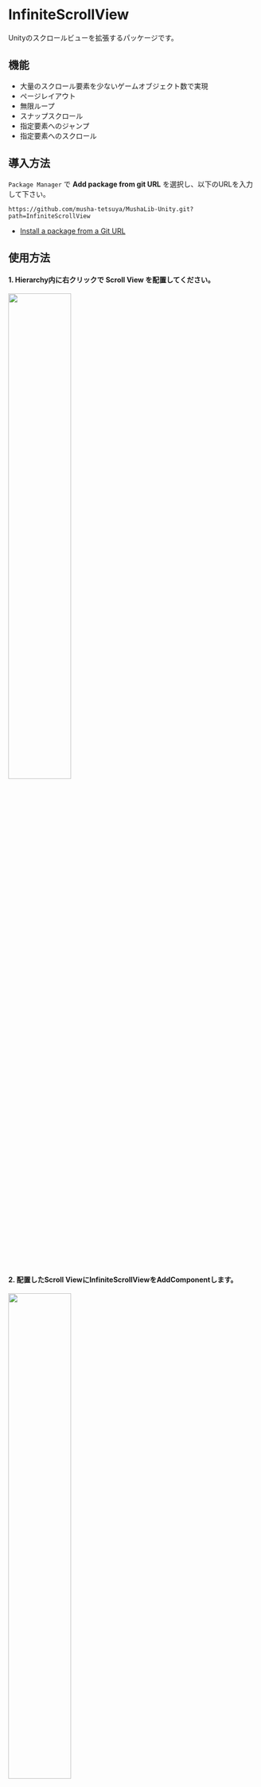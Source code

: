 # InfiniteScrollView
Unityのスクロールビューを拡張するパッケージです。

## 機能
* 大量のスクロール要素を少ないゲームオブジェクト数で実現
* ページレイアウト
* 無限ループ
* スナップスクロール
* 指定要素へのジャンプ
* 指定要素へのスクロール

## 導入方法
`Package Manager` で **Add package from git URL** を選択し、以下のURLを入力して下さい。
```
https://github.com/musha-tetsuya/MushaLib-Unity.git?path=InfiniteScrollView
```
* [Install a package from a Git URL](https://docs.unity3d.com/ja/2022.3/Manual/upm-ui-giturl.html)

## 使用方法
#### 1. Hierarchy内に右クリックで Scroll View を配置してください。
<img src="https://github.com/musha-tetsuya/MushaLib-Unity/assets/26340083/1ef09270-ee2f-450c-9976-d66c0b766630" width="50%" height="50%">

#### 2. 配置したScroll ViewにInfiniteScrollViewをAddComponentします。
<img src="https://github.com/musha-tetsuya/MushaLib-Unity/assets/26340083/6c5a183f-c26e-4401-8735-f92f1f299379" width="50%" height="50%">

#### 3. InfiniteScrollViewコンポーネントのInspectorを設定します。
| 項目          | 概要
| ---           | ---
| ElementPrefab | 要素プレハブ
| ElementCount  | 要素数
| PageLayout    | ページレイアウト
| Spacing       | ページ間スペース
| StartAxis     | ページの配置方向
| Padding       | Viewport内側の余白
| Margin        | Viewport外側の余白
| Loop          | ページをループさせるかどうか
| SnapType      | スナップタイプ
| SnapDuration  | スナップ時間

`ElementPrefab`には[ScrollElement](https://github.com/musha-tetsuya/MushaLib-Unity/blob/master/InfiniteScrollView/Runtime/ScrollElement.cs)を継承したコンポーネントが付与されたプレハブをセットして下さい。

#### 4. スクリプトからInfiniteScrollViewのInitializeメソッドを呼び出して下さい。
```csharp
using MushaLib.InfiniteScrollView;

public class Sample : MonoBehaviour
{
    [SerializeField]
    private InfiniteScrollView scrollView;

    private void Start()
    {
        scrollView.Initialize();
    }
}
```

#### 5. 要素更新時イベントにはOnUpdateElementを使います。
https://github.com/musha-tetsuya/MushaLib-Unity/blob/1989550c5fb6266b6aa444a9373c68940eaac83e/InfiniteScrollView/Runtime/InfiniteScrollView.cs#L289-L292

```csharp
// SampleElement.cs
using MushaLib.InfiniteScrollView;
using TMPro;

public class SampleElement : ScrollElement
{
    [SerializeField]
    private TextMeshProUGUI nameText;

    public TextMeshProUGUI NameText => nameText;
}
```

```csharp
// Sample.cs
using MushaLib.InfiniteScrollView;

public class Sample : MonoBehaviour
{
    [SerializeField]
    private InfiniteScrollView scrollView;

    [SerializeField]
    private SampleElement elementPrefab;

    private string[] elementNames =
    {
        "aaa",
        "bbb",
        "ccc",
    };

    private void Start()
    {
        scrollView.ElementPrefab = elementPrefab;

        scrollView.ElementCount = elementNames.Length;

        scrollView.OnUpdateElement = (element, index) =>
        {
            (element as SampleElement).NameText.text = elementNames[index];
        };

        scrollView.Initialize();
    }
}
```

## サンプル
#### 1. 基本

https://github.com/musha-tetsuya/MushaLib-Unity/assets/26340083/72f192a4-9f07-4411-a12b-d980b5d4e90e

* 設定値

<table align="left">
    <tr><th>ScrollRect</th></tr>
    <tr><td>Horizontal = true</td></tr>
    <tr><td>Vertical = false</td></tr>
    <tr><td>MovementType = Elastic</td></tr>
    <tr><td><details>
        <summary>Content</summary>
        &emsp;AnchorMin = (0, 0.5)<br>
        &emsp;AnchorMax = (0, 0.5)<br>
        &emsp;Pivot = (0.5, 0.5)
    </details></td></tr>
</table>

<table clear="all">
    <tr><th>InfiniteScrollView</th></tr>
    <tr><td>ElementCount = 100</td></tr>
    <tr><td><details>
        <summary>PageLayout</summary>
        &emsp;CellCount = (1, 1)<br>
        &emsp;Spacing = (0, 0)<br>
        &emsp;StartCorner = UpperLeft<br>
        &emsp;StartAxis = Horizontal
    </details></td></tr>
    <tr><td>Spacing = (50, 50)</td></tr>
    <tr><td>StartAxis = Horizontal</td></tr>
    <tr><td><details>
        <summary>Padding</summary>
        &emsp;Left = 20<br>
        &emsp;Right = 20<br>
        &emsp;Top = 20<br>
        &emsp;Bottom = 20
    </details></td></tr>
    <tr><td><details>
        <summary>Margin</summary>
        &emsp;Left = 0<br>
        &emsp;Right = 0<br>
        &emsp;Top = 0<br>
        &emsp;Bottom = 0
    </details></td></tr>
    <tr><td>Loop = false</td></tr>
    <tr><td>SnapType = None</td></tr>
</table>

#### 2. ページレイアウト、無限スクロール

https://github.com/musha-tetsuya/MushaLib-Unity/assets/26340083/b8a2b5c0-9d7c-4493-8c77-2f7461a1c7e1

* 設定値

<table align="left">
    <tr><th>ScrollRect</th></tr>
    <tr><td>Horizontal = false</td></tr>
    <tr><td>Vertical = true</td></tr>
    <tr><td>MovementType = Unrestricted</td></tr>
    <tr><td><details>
        <summary>Content</summary>
        &emsp;AnchorMin = (0, 1)<br>
        &emsp;AnchorMax = (0, 1)<br>
        &emsp;Pivot = (0, 0.5)
    </details></td></tr>
</table>

<table clear="all">
    <tr><th>InfiniteScrollView</th></tr>
    <tr><td>ElementCount = 100</td></tr>
    <tr><td><details>
        <summary>PageLayout</summary>
        &emsp;CellCount = (3, 2)<br>
        &emsp;Spacing = (10, 10)<br>
        &emsp;StartCorner = UpperLeft<br>
        &emsp;StartAxis = Vertical
    </details></td></tr>
    <tr><td>Spacing = (50, 50)</td></tr>
    <tr><td>StartAxis = Horizontal</td></tr>
    <tr><td><details>
        <summary>Padding</summary>
        &emsp;Left = 20<br>
        &emsp;Right = 20<br>
        &emsp;Top = 20<br>
        &emsp;Bottom = 20
    </details></td></tr>
    <tr><td><details>
        <summary>Margin</summary>
        &emsp;Left = 0<br>
        &emsp;Right = 0<br>
        &emsp;Top = 0<br>
        &emsp;Bottom = 0
    </details></td></tr>
    <tr><td>Loop = true</td></tr>
    <tr><td>SnapType = None</td></tr>
</table>

#### 3. 縦横無限スクロール

https://github.com/musha-tetsuya/MushaLib-Unity/assets/26340083/8735f074-1ee2-4b9d-894f-38662e915db7

* 設定値

<table align="left">
    <tr><th>ScrollRect</th></tr>
    <tr><td>Horizontal = true</td></tr>
    <tr><td>Vertical = true</td></tr>
    <tr><td>MovementType = Unrestricted</td></tr>
    <tr><td><details>
        <summary>Content</summary>
        &emsp;AnchorMin = (0, 1)<br>
        &emsp;AnchorMax = (0, 1)<br>
        &emsp;Pivot = (0, 1)
    </details></td></tr>
</table>

<table clear="all">
    <tr><th>InfiniteScrollView</th></tr>
    <tr><td>ElementCount = 100</td></tr>
    <tr><td><details>
        <summary>PageLayout</summary>
        &emsp;CellCount = (3, 3)<br>
        &emsp;Spacing = (10, 10)<br>
        &emsp;StartCorner = UpperLeft<br>
        &emsp;StartAxis = Horizontal
    </details></td></tr>
    <tr><td>Spacing = (50, 50)</td></tr>
    <tr><td>StartAxis = Horizontal</td></tr>
    <tr><td><details>
        <summary>Padding</summary>
        &emsp;Left = 20<br>
        &emsp;Right = 20<br>
        &emsp;Top = 20<br>
        &emsp;Bottom = 20
    </details></td></tr>
    <tr><td><details>
        <summary>Margin</summary>
        &emsp;Left = 0<br>
        &emsp;Right = 0<br>
        &emsp;Top = 0<br>
        &emsp;Bottom = 0
    </details></td></tr>
    <tr><td>Loop = true</td></tr>
    <tr><td>SnapType = None</td></tr>
</table>

#### 4. スナップスクロール、指定ページへのジャンプ、指定ページへのスクロール

https://github.com/musha-tetsuya/MushaLib-Unity/assets/26340083/e7f27761-e4ed-4804-bab1-041adf1fcb6e

* 設定値

<table align="left">
    <tr><th>ScrollRect</th></tr>
    <tr><td>Horizontal = true</td></tr>
    <tr><td>Vertical = false</td></tr>
    <tr><td>MovementType = Elastic</td></tr>
    <tr><td><details>
        <summary>Content</summary>
        &emsp;AnchorMin = (0, 0.5)<br>
        &emsp;AnchorMax = (0, 0.5)<br>
        &emsp;Pivot = (0.5, 0.5)
    </details></td></tr>
</table>

<table clear="all">
    <tr><th>InfiniteScrollView</th></tr>
    <tr><td>ElementCount = 100</td></tr>
    <tr><td><details>
        <summary>PageLayout</summary>
        &emsp;CellCount = (2, 4)<br>
        &emsp;Spacing = (10, 10)<br>
        &emsp;StartCorner = UpperLeft<br>
        &emsp;StartAxis = Horizontal
    </details></td></tr>
    <tr><td>Spacing = (50, 50)</td></tr>
    <tr><td>StartAxis = Horizontal</td></tr>
    <tr><td><details>
        <summary>Padding</summary>
        &emsp;Left = 295<br>
        &emsp;Right = 295<br>
        &emsp;Top = 20<br>
        &emsp;Bottom = 20
    </details></td></tr>
    <tr><td><details>
        <summary>Margin</summary>
        &emsp;Left = 0<br>
        &emsp;Right = 0<br>
        &emsp;Top = 0<br>
        &emsp;Bottom = 0
    </details></td></tr>
    <tr><td>Loop = false</td></tr>
    <tr><td>SnapType = Page</td></tr>
    <tr><td>SnapDuration = 0.1</td></tr>
</table>

* 指定ページへジャンプする関数
https://github.com/musha-tetsuya/MushaLib-Unity/blob/d9a88db43781c814d716946f1729b9c6a3b0eff9/InfiniteScrollView/Runtime/InfiniteScrollView.cs#L1095-L1098

* 指定ページへスクロールする関数
https://github.com/musha-tetsuya/MushaLib-Unity/blob/d9a88db43781c814d716946f1729b9c6a3b0eff9/InfiniteScrollView/Runtime/InfiniteScrollView.cs#L1139-L1142
